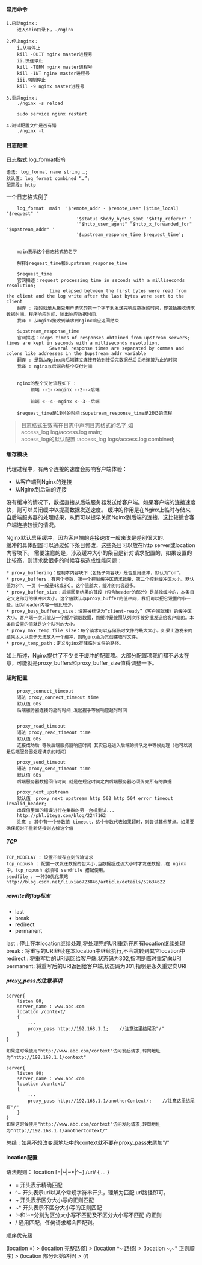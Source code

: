 #### 常用命令
```
1.启动nginx：
    进入sbin目录下，./nginx

2.停止nginx：
    i.从容停止
    kill -QUIT nginx master进程号
    ii.快速停止
    kill -TERM nginx master进程号
    kill -INT nginx master进程号
    iii.强制停止
    kill -9 nginx master进程号

3.重启nginx：
    ./nginx -s reload

    sudo service nginx restart

4.测试配置文件是否有错
    ./nginx -t

```

#### 日志配置
日志格式 log_format指令

    语法: log_format name string …;  
    默认值: log_format combined “…”;  
    配置段: http

一个日志格式例子
```
    log_format  main  '$remote_addr - $remote_user [$time_local] "$request" '
                          '$status $body_bytes_sent "$http_referer" '
                          '"$http_user_agent" "$http_x_forwarded_for" "$upstream_addr" '
                          '$upstream_response_time $request_time'; 

    
    main表示这个日志格式的名字
    
    解释$request_time和$upstream_response_time
    
    $request_time
    官网描述：request processing time in seconds with a milliseconds resolution; 
                time elapsed between the first bytes were read from the client and the log write after the last bytes were sent to the client 
    翻译 : 指的就是从接受用户请求的第一个字节到发送完响应数据的时间，即包括接收请求数据时间、程序响应时间、输出响应数据时间。
    我译 : 从nginx接收到请求到nginx响应返回结束
    
    $upstream_response_time
    官网描述：keeps times of responses obtained from upstream servers; times are kept in seconds with a milliseconds resolution. 
                Several response times are separated by commas and colons like addresses in the $upstream_addr variable
    翻译 : 是指从Nginx向后端建立连接开始到接受完数据然后关闭连接为止的时间
    我译 : nginx与后端的整个交付时间
    
    
    nginx的整个交付流程如下 : 
         前端 --1-->nginx --2-->后端
         
         前端 <--4--nginx <--3--后端
    
    $request_time是1到4的时间;$upstream_response_time是2到3的流程

```

>日志格式生效需在日志中声明日志格式的名字,如  
access_log  log/access.log  main;  
access_log的默认配置 :access_log logs/access.log combined;


#### 缓存模块

代理过程中，有两个连接的速度会影响客户端体验：
+ 从客户端到Nginx的连接
+ 从Nginx到后端的连接


没有缓冲的情况下，数据直接从后端服务器发送给客户端。如果客户端的连接速度快，则可以关闭缓冲以提高数据发送速度。
缓冲的作用是在Nginx上临时存储来自后端服务器的处理结果，从而可以提早关闭Nginx到后端的连接，这比较适合客户端连接较慢的情况。

Nginx默认启用缓冲，因为客户端的连接速度一般来说是差别很大的.  
缓冲的具体配置可以通过如下条目修改，这些条目可以放在http server或location内容块下。
需要注意的是，涉及缓冲大小的条目是针对请求配置的，如果设置的比较高，则请求数很多的时候容易造成性能问题：

	* proxy_buffering：控制本内容块下（包括子内容块）是否启用缓冲，默认为“on”。
	* proxy_buffers：有两个参数，第一个控制缓冲区请求数量，第二个控制缓冲区大小。默认值为8个、一页（一般是4k或8k）。这个值越大，缓冲的内容越多。
	* proxy_buffer_size：后端回复结果的首段（包含header的部分）是单独缓冲的，本条目定义这部分的缓冲区大小。这个值默认与proxy_buffer的值相同，我们可以把它设置的小一些，因为header内容一般比较少。
	* proxy_busy_buffers_size：设置被标记为“client-ready”（客户端就绪）的缓冲区大小。客户端一次只能从一个缓冲读取数据，而缓冲是按照队列次序被分批发送给客户端的。本条目设置的值就是这个队列的大小。
	* proxy_max_temp_file_size：每个请求可以存储临时文件的最大大小。如果上游发来的结果太大以至于无法放入一个缓冲，则Nginx会为其创建临时文件。
	* proxy_temp_path：定义Nginx存储临时文件的路径。


如上所述，Nginx提供了不少关于缓冲的配置项。大部分配置项我们都不必太在意，可能就是proxy_buffers和proxy_buffer_size值得调整一下。

#### 超时配置
```
    proxy_connect_timeout
    语法 proxy_connect_timeout time 
    默认值 60s
    后端服务器连接的超时时间_发起握手等候响应超时时间
    
    
    proxy_read_timeout
    语法 proxy_read_timeout time 
    默认值 60s
    连接成功后_等候后端服务器响应时间_其实已经进入后端的排队之中等候处理（也可以说是后端服务器处理请求的时间）
    
    proxy_send_timeout
    语法 proxy_send_timeout time 
    默认值 60s
    后端服务器数据回传时间_就是在规定时间之内后端服务器必须传完所有的数据
    
    proxy_next_upstream
    默认值  proxy_next_upstream http_502 http_504 error timeout invalid_header;
    出现值里面的错误进行在集群的另一台机重试...
    http://phl.iteye.com/blog/2247162
    注意 : 其中有一个参数值 timeout，这个参数代表如果超时，则尝试其他节点。如果要确保超时不重新链接则去掉这个值

```
    
    
##### TCP
    TCP_NODELAY : 设置不缓存立刻传输请求
    tcp_nopush : 配置一次发送数据的包大小,当数据超过该大小时才发送数据..在 nginx 中，tcp_nopush 必须和 sendfile 搭配使用。
    sendfile : 一种IO优化策略
    http://blog.csdn.net/liuxiao723846/article/details/52634622
    
    
    
##### rewrite的flag标志
+ last
+ break
+ redirect
+ permanent 

last     :  停止在本location继续处理,将处理完的URI重新在所有location继续处理  
break    :  将重写的URI继续在本location中继续执行,不会跳转到其它location中
redirect :  将重写后的URI返回给客户端,状态码为302,指明是临时重定向URI  
permanent:  将重写后的URI返回给客户端,状态码为301,指明是永久重定向URI


##### proxy_pass的注意事项
```
server{
    listen 80;
    server_name : www.abc.com
    location /context/
    {
        ...
        proxy_pass http://192.168.1.1;    //注意这里结尾没"/"
    }
}

如果这时候使用"http://www.abc.com/context"访问发起请求,转向地址为"http://192.168.1.1/context" 
```

```
server{
    listen 80;
    server_name : www.abc.com
    location /context/
    {
        ...
        proxy_pass http://192.168.1.1/anotherContext/;    //注意这里结尾有"/"
    }
}   
如果这时候使用"http://www.abc.com/context"访问发起请求,转向地址为"http://192.168.1.1/anotherContext/" 
```

总结 : 如果不想改变原地址中的context就不要在proxy_pass末尾加"/"


#### location配置
语法规则： location [=|~|~*|^~] /uri/ { … }
+ = 开头表示精确匹配
+ ^~ 开头表示uri以某个常规字符串开头，理解为匹配 url路径即可。
+ ~ 开头表示区分大小写的正则匹配
+ ~* 开头表示不区分大小写的正则匹配
+ !~和!~*分别为区分大小写不匹配及不区分大小写不匹配 的正则
+ / 通用匹配，任何请求都会匹配到。

顺序优先级  

(location =) > (location 完整路径) > (location ^~ 路径) > (location ~,~* 正则顺序) > (location 部分起始路径) > (/)